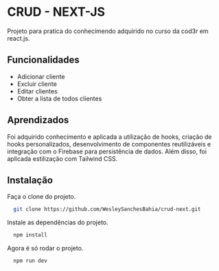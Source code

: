 
# CRUD - NEXT-JS

Projeto para pratica do conhecimendo adquirido no curso da cod3r em react.js.

## Funcionalidades

- Adicionar cliente
- Excluir cliente
- Editar clientes
- Obter a lista de todos clientes


## Aprendizados

Foi adquirido conhecimento e aplicada a utilização de hooks, criação de hooks personalizados, desenvolvimento de componentes reutilizáveis e integração com o Firebase para persistência de dados. Além disso, foi aplicada estilização com Tailwind CSS.


## Instalação

Faça o clone do projeto.
```bash
  git clone https://github.com/WesleySanchesBahia/crud-next.git
```

Instale as dependências do projeto.
```bash
  npm install
```   

Agora é só rodar o projeto.
```bash
  npm run dev
```  
